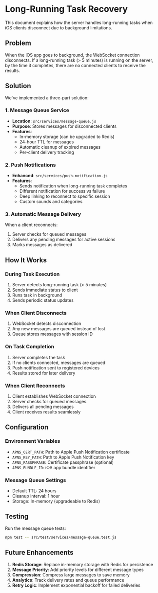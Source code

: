 # Long-Running Task Recovery

This document explains how the server handles long-running tasks when iOS clients disconnect due to background limitations.

## Problem

When the iOS app goes to background, the WebSocket connection disconnects. If a long-running task (> 5 minutes) is running on the server, by the time it completes, there are no connected clients to receive the results.

## Solution

We've implemented a three-part solution:

### 1. Message Queue Service

- **Location**: `src/services/message-queue.js`
- **Purpose**: Stores messages for disconnected clients
- **Features**:
  - In-memory storage (can be upgraded to Redis)
  - 24-hour TTL for messages
  - Automatic cleanup of expired messages
  - Per-client delivery tracking

### 2. Push Notifications

- **Enhanced**: `src/services/push-notification.js`
- **Features**:
  - Sends notification when long-running task completes
  - Different notification for success vs failure
  - Deep linking to reconnect to specific session
  - Custom sounds and categories

### 3. Automatic Message Delivery

When a client reconnects:
1. Server checks for queued messages
2. Delivers any pending messages for active sessions
3. Marks messages as delivered

## How It Works

### During Task Execution

1. Server detects long-running task (> 5 minutes)
2. Sends immediate status to client
3. Runs task in background
4. Sends periodic status updates

### When Client Disconnects

1. WebSocket detects disconnection
2. Any new messages are queued instead of lost
3. Queue stores messages with session ID

### On Task Completion

1. Server completes the task
2. If no clients connected, messages are queued
3. Push notification sent to registered devices
4. Results stored for later delivery

### When Client Reconnects

1. Client establishes WebSocket connection
2. Server checks for queued messages
3. Delivers all pending messages
4. Client receives results seamlessly

## Configuration

### Environment Variables

- `APNS_CERT_PATH`: Path to Apple Push Notification certificate
- `APNS_KEY_PATH`: Path to Apple Push Notification key
- `APNS_PASSPHRASE`: Certificate passphrase (optional)
- `APNS_BUNDLE_ID`: iOS app bundle identifier

### Message Queue Settings

- Default TTL: 24 hours
- Cleanup interval: 1 hour
- Storage: In-memory (upgradeable to Redis)

## Testing

Run the message queue tests:
```bash
npm test -- src/test/services/message-queue.test.js
```

## Future Enhancements

1. **Redis Storage**: Replace in-memory storage with Redis for persistence
2. **Message Priority**: Add priority levels for different message types
3. **Compression**: Compress large messages to save memory
4. **Analytics**: Track delivery rates and queue performance
5. **Retry Logic**: Implement exponential backoff for failed deliveries